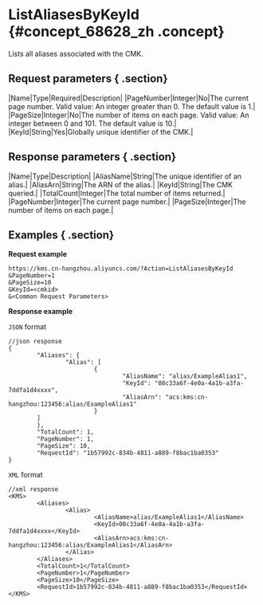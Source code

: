 # ListAliasesByKeyId {#concept_68628_zh .concept}

Lists all aliases associated with the CMK.

## Request parameters { .section}

|Name|Type|Required|Description|
|PageNumber|Integer|No|The current page number. Valid value: An integer greater than 0. The default value is 1.|
|PageSize|Integer|No|The number of items on each page. Valid value: An integer between 0 and 101. The default value is 10.|
|KeyId|String|Yes|Globally unique identifier of the CMK.|

## Response parameters { .section}

|Name|Type|Description|
|AliasName|String|The unique identifier of an alias.|
|AliasArn|String|The ARN of the alias.|
|KeyId|String|The CMK queried.|
|TotalCount|Integer|The total number of items returned.|
|PageNumber|Integer|The current page number.|
|PageSize|Integer|The number of items on each page.|

## Examples { .section}

**Request example**

```
https://kms.cn-hangzhou.aliyuncs.com/?Action=ListAliasesByKeyId
&PageNumber=1
&PageSize=10
&KeyId=<cmkid>
&<Common Request Parameters>

```

**Response example**

 `JSON` format

```
//json response
{
        "Aliases": {
                "Alias": [
                        {
                                "AliasName": "alias/ExampleAlias1",
                                "KeyId": "08c33a6f-4e0a-4a1b-a3fa-7ddfa1d4xxxx",
                                "AliasArn": "acs:kms:cn-hangzhou:123456:alias/ExampleAlias1"
                        }
        ]
        },
        "TotalCount": 1,
        "PageNumber": 1,
        "PageSize": 10,
        "RequestId": "1b57992c-834b-4811-a889-f8bac1ba0353"
}

```

 `XML` format

```
//xml response
<KMS>
        <Aliases>
                <Alias>
                        <AliasName>alias/ExampleAlias1</AliasName>
                        <KeyId>08c33a6f-4e0a-4a1b-a3fa-7ddfa1d4xxxx</KeyId>
                        <AliasArn>acs:kms:cn-hangzhou:123456:alias/ExampleAlias1</AliasArn>
                </Alias>
        </Aliases>
        <TotalCount>1</TotalCount>
        <PageNumber>1</PageNumber>
        <PageSize>10</PageSize>
        <RequestId>1b57992c-834b-4811-a889-f8bac1ba0353</RequestId>
</KMS>

```


